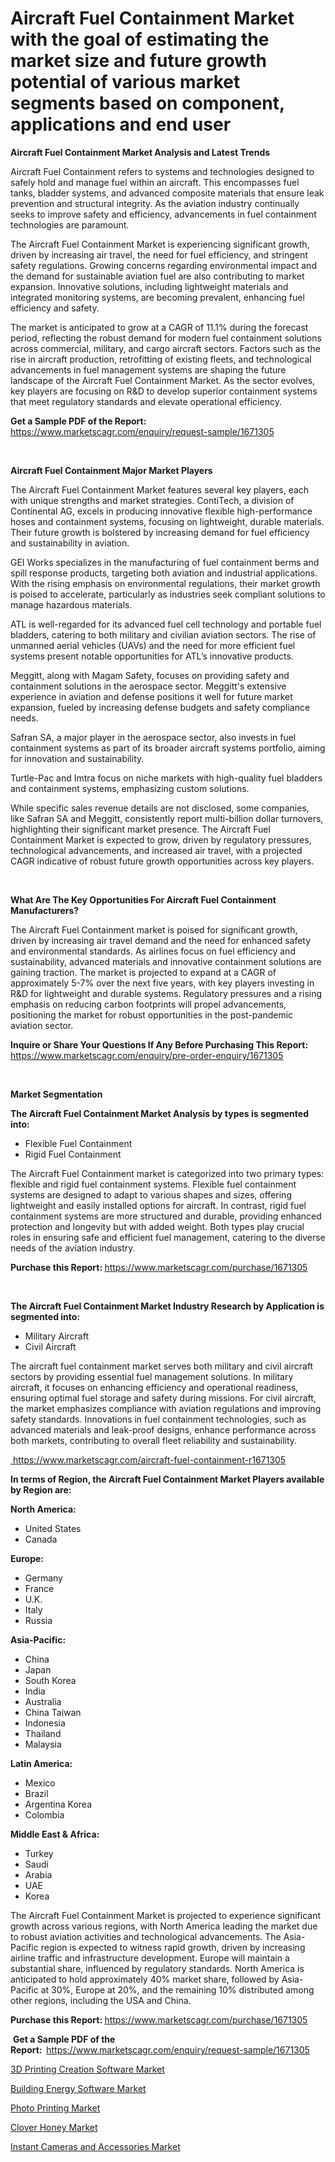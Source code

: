 <p><h1>Aircraft Fuel Containment Market with the goal of estimating the market size and future growth potential of various market segments based on component, applications and end user</h1></p><p><strong>Aircraft Fuel Containment Market Analysis and Latest Trends</strong></p>
<p><p>Aircraft Fuel Containment refers to systems and technologies designed to safely hold and manage fuel within an aircraft. This encompasses fuel tanks, bladder systems, and advanced composite materials that ensure leak prevention and structural integrity. As the aviation industry continually seeks to improve safety and efficiency, advancements in fuel containment technologies are paramount. </p><p>The Aircraft Fuel Containment Market is experiencing significant growth, driven by increasing air travel, the need for fuel efficiency, and stringent safety regulations. Growing concerns regarding environmental impact and the demand for sustainable aviation fuel are also contributing to market expansion. Innovative solutions, including lightweight materials and integrated monitoring systems, are becoming prevalent, enhancing fuel efficiency and safety. </p><p>The market is anticipated to grow at a CAGR of 11.1% during the forecast period, reflecting the robust demand for modern fuel containment solutions across commercial, military, and cargo aircraft sectors. Factors such as the rise in aircraft production, retrofitting of existing fleets, and technological advancements in fuel management systems are shaping the future landscape of the Aircraft Fuel Containment Market. As the sector evolves, key players are focusing on R&D to develop superior containment systems that meet regulatory standards and elevate operational efficiency.</p></p>
<p><strong>Get a Sample PDF of the Report:&nbsp;</strong> <a href="https://www.marketscagr.com/enquiry/request-sample/1671305?utm_campaign=1126&utm_medium=2&utm_source=Github&utm_content=ia&utm_term=10102024&utm_id=aircraft-fuel-containment">https://www.marketscagr.com/enquiry/request-sample/1671305</a></p>
<p>&nbsp;</p>
<p><strong>Aircraft Fuel Containment Major Market Players</strong></p>
<p><p>The Aircraft Fuel Containment Market features several key players, each with unique strengths and market strategies. ContiTech, a division of Continental AG, excels in producing innovative flexible high-performance hoses and containment systems, focusing on lightweight, durable materials. Their future growth is bolstered by increasing demand for fuel efficiency and sustainability in aviation.</p><p>GEI Works specializes in the manufacturing of fuel containment berms and spill response products, targeting both aviation and industrial applications. With the rising emphasis on environmental regulations, their market growth is poised to accelerate, particularly as industries seek compliant solutions to manage hazardous materials.</p><p>ATL is well-regarded for its advanced fuel cell technology and portable fuel bladders, catering to both military and civilian aviation sectors. The rise of unmanned aerial vehicles (UAVs) and the need for more efficient fuel systems present notable opportunities for ATL’s innovative products.</p><p>Meggitt, along with Magam Safety, focuses on providing safety and containment solutions in the aerospace sector. Meggitt's extensive experience in aviation and defense positions it well for future market expansion, fueled by increasing defense budgets and safety compliance needs.</p><p>Safran SA, a major player in the aerospace sector, also invests in fuel containment systems as part of its broader aircraft systems portfolio, aiming for innovation and sustainability.</p><p>Turtle-Pac and Imtra focus on niche markets with high-quality fuel bladders and containment systems, emphasizing custom solutions.</p><p>While specific sales revenue details are not disclosed, some companies, like Safran SA and Meggitt, consistently report multi-billion dollar turnovers, highlighting their significant market presence. The Aircraft Fuel Containment Market is expected to grow, driven by regulatory pressures, technological advancements, and increased air travel, with a projected CAGR indicative of robust future growth opportunities across key players.</p></p>
<p>&nbsp;</p>
<p><strong>What Are The Key Opportunities For Aircraft Fuel Containment Manufacturers?</strong></p>
<p><p>The Aircraft Fuel Containment market is poised for significant growth, driven by increasing air travel demand and the need for enhanced safety and environmental standards. As airlines focus on fuel efficiency and sustainability, advanced materials and innovative containment solutions are gaining traction. The market is projected to expand at a CAGR of approximately 5-7% over the next five years, with key players investing in R&D for lightweight and durable systems. Regulatory pressures and a rising emphasis on reducing carbon footprints will propel advancements, positioning the market for robust opportunities in the post-pandemic aviation sector.</p></p>
<p><strong>Inquire or Share Your Questions If Any Before Purchasing This Report:</strong> <a href="https://www.marketscagr.com/enquiry/pre-order-enquiry/1671305?utm_campaign=1126&utm_medium=2&utm_source=Github&utm_content=ia&utm_term=10102024&utm_id=aircraft-fuel-containment">https://www.marketscagr.com/enquiry/pre-order-enquiry/1671305</a></p>
<p>&nbsp;</p>
<p><strong>Market Segmentation</strong></p>
<p><strong>The Aircraft Fuel Containment Market Analysis by types is segmented into:</strong></p>
<p><ul><li>Flexible Fuel Containment</li><li>Rigid Fuel Containment</li></ul></p>
<p><p>The Aircraft Fuel Containment market is categorized into two primary types: flexible and rigid fuel containment systems. Flexible fuel containment systems are designed to adapt to various shapes and sizes, offering lightweight and easily installed options for aircraft. In contrast, rigid fuel containment systems are more structured and durable, providing enhanced protection and longevity but with added weight. Both types play crucial roles in ensuring safe and efficient fuel management, catering to the diverse needs of the aviation industry.</p></p>
<p><strong>Purchase this Report:&nbsp;</strong><a href="https://www.marketscagr.com/purchase/1671305?utm_campaign=1126&utm_medium=2&utm_source=Github&utm_content=ia&utm_term=10102024&utm_id=aircraft-fuel-containment">https://www.marketscagr.com/purchase/1671305</a></p>
<p>&nbsp;</p>
<p><strong>The Aircraft Fuel Containment Market Industry Research by Application is segmented into:</strong></p>
<p><ul><li>Military Aircraft</li><li>Civil Aircraft</li></ul></p>
<p><p>The aircraft fuel containment market serves both military and civil aircraft sectors by providing essential fuel management solutions. In military aircraft, it focuses on enhancing efficiency and operational readiness, ensuring optimal fuel storage and safety during missions. For civil aircraft, the market emphasizes compliance with aviation regulations and improving safety standards. Innovations in fuel containment technologies, such as advanced materials and leak-proof designs, enhance performance across both markets, contributing to overall fleet reliability and sustainability.</p></p>
<p><a href="https://www.marketscagr.com/aircraft-fuel-containment-r1671305?utm_campaign=1126&utm_medium=2&utm_source=Github&utm_content=ia&utm_term=10102024&utm_id=aircraft-fuel-containment">&nbsp;https://www.marketscagr.com/aircraft-fuel-containment-r1671305</a></p>
<p><strong>In terms of Region, the Aircraft Fuel Containment Market Players available by Region are:</strong></p>
<p>
    <p> <strong> North America: </strong>
        <ul>
            <li>United States</li>
            <li>Canada</li>
        </ul>
        </p> 
    <p> <strong> Europe: </strong>
        <ul>
            <li>Germany</li>
            <li>France</li>
            <li>U.K.</li>
            <li>Italy</li>
            <li>Russia</li>
        </ul>
        </p> 
    <p> <strong> Asia-Pacific: </strong>
        <ul>
            <li>China</li>
            <li>Japan</li>
            <li>South Korea</li>
            <li>India</li>
            <li>Australia</li>
            <li>China Taiwan</li>
            <li>Indonesia</li>
            <li>Thailand</li>
            <li>Malaysia</li>
        </ul>
        </p> 
    <p> <strong> Latin America: </strong>
        <ul>
            <li>Mexico</li>
            <li>Brazil</li>
            <li>Argentina Korea</li>
            <li>Colombia</li>
        </ul>
        </p> 
    <p> <strong> Middle East & Africa: </strong>
        <ul>
            <li>Turkey</li>
            <li>Saudi</li>
            <li>Arabia</li>
            <li>UAE</li>
            <li>Korea</li>
        </ul>
    </p>
    </p>
<p><p>The Aircraft Fuel Containment Market is projected to experience significant growth across various regions, with North America leading the market due to robust aviation activities and technological advancements. The Asia-Pacific region is expected to witness rapid growth, driven by increasing airline traffic and infrastructure development. Europe will maintain a substantial share, influenced by regulatory standards. North America is anticipated to hold approximately 40% market share, followed by Asia-Pacific at 30%, Europe at 20%, and the remaining 10% distributed among other regions, including the USA and China.</p></p>
<p><strong>Purchase this Report: </strong><a href="https://www.marketscagr.com/purchase/1671305?utm_campaign=1126&utm_medium=2&utm_source=Github&utm_content=ia&utm_term=10102024&utm_id=aircraft-fuel-containment">https://www.marketscagr.com/purchase/1671305</a></p>
<p>&nbsp;<strong>Get a Sample PDF of the Report:&nbsp;&nbsp;</strong><a href="https://www.marketscagr.com/enquiry/request-sample/1671305?utm_campaign=1126&utm_medium=2&utm_source=Github&utm_content=ia&utm_term=10102024&utm_id=aircraft-fuel-containment">https://www.marketscagr.com/enquiry/request-sample/1671305</a></p>
<p><strong></strong></p>
<p><p><a href="https://www.linkedin.com/pulse/market-forecasting-change-global-3d-printing-creation-wgkje?utm_campaign=1126&utm_medium=2&utm_source=Github&utm_content=ia&utm_term=10102024&utm_id=aircraft-fuel-containment">3D Printing Creation Software Market</a></p><p><a href="https://www.linkedin.com/pulse/insights-building-energy-software-market-players-size-geographical-vs73e?utm_campaign=1126&utm_medium=2&utm_source=Github&utm_content=ia&utm_term=10102024&utm_id=aircraft-fuel-containment">Building Energy Software Market</a></p><p><a href="https://www.linkedin.com/pulse/photo-printing-market-strategic-insights-product-evolution-xsehf?utm_campaign=1126&utm_medium=2&utm_source=Github&utm_content=ia&utm_term=10102024&utm_id=aircraft-fuel-containment">Photo Printing Market</a></p><p><a href="https://issuu.com/reportprime-2/docs/clover-honey-market-size-2030.pptx_d3b7ae9d64817d?utm_campaign=1126&utm_medium=2&utm_source=Github&utm_content=ia&utm_term=10102024&utm_id=aircraft-fuel-containment">Clover Honey Market</a></p><p><a href="https://www.linkedin.com/pulse/instant-cameras-accessories-market-global-regional-analysis-qztue?utm_campaign=1126&utm_medium=2&utm_source=Github&utm_content=ia&utm_term=10102024&utm_id=aircraft-fuel-containment">Instant Cameras and Accessories Market</a></p></p>